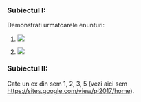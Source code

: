 ### Subiectul I:

Demonstrati urmatoarele enunturi:

1) ![](https://image.prntscr.com/image/iFwj4KeMQxmnGaAw7EFxiw.png)

2) ![](https://image.prntscr.com/image/9eLHwzxeQkugU3gfKP6dJw.png)

### Subiectul II:

Cate un ex din sem 1, 2, 3, 5 (vezi aici sem https://sites.google.com/view/pl2017/home).
